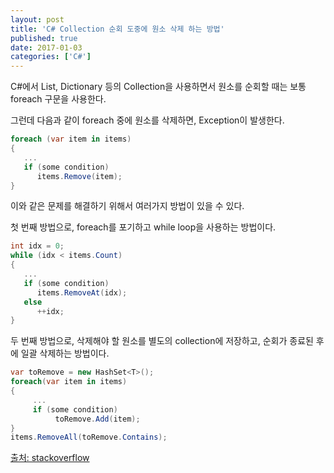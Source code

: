 ```yaml
---
layout: post
title: 'C# Collection 순회 도중에 원소 삭제 하는 방법'
published: true
date: 2017-01-03
categories: ['C#']
---
```


C#에서 List, Dictionary 등의 Collection을 사용하면서 원소를 순회할 때는 보통 foreach 구문을 사용한다.

그런데 다음과 같이 foreach 중에 원소를 삭제하면, Exception이 발생한다.

```csharp
foreach (var item in items)
{
   ...
   if (some condition)
      items.Remove(item);
}
```

이와 같은 문제를 해결하기 위해서 여러가지 방법이 있을 수 있다.


첫 번째 방법으로, foreach를 포기하고 while loop을 사용하는 방법이다.

```csharp
int idx = 0;
while (idx < items.Count)
{
   ...
   if (some condition)
      items.RemoveAt(idx);
   else
      ++idx;
}
```


두 번째 방법으로, 삭제해야 할 원소를 별도의 collection에 저장하고, 순회가 종료된 후에 일괄 삭제하는 방법이다.

```csharp
var toRemove = new HashSet<T>();
foreach(var item in items)
{
     ...
     if (some condition)
          toRemove.Add(item);
}
items.RemoveAll(toRemove.Contains);
```

[출처: stackoverflow](http://stackoverflow.com/questions/1582285/how-to-remove-elements-from-a-generic-list-while-iterating-over-it)
